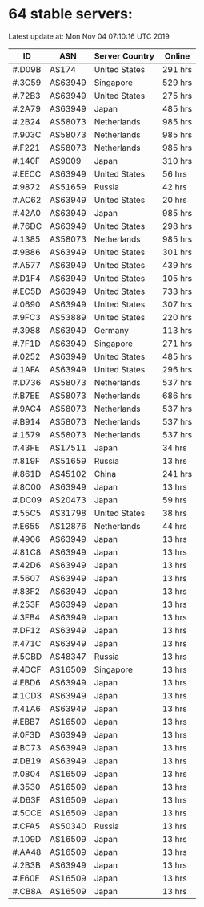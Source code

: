 # 64 stable servers:

Latest update at: Mon Nov 04 07:10:16 UTC 2019

| ID | ASN | Server Country | Online |
| -- | --- | -------------- | ------ |
| #.D09B | AS174 | United States | 291 hrs |
| #.3C59 | AS63949 | Singapore | 529 hrs |
| #.72B3 | AS63949 | United States | 275 hrs |
| #.2A79 | AS63949 | Japan | 485 hrs |
| #.2B24 | AS58073 | Netherlands | 985 hrs |
| #.903C | AS58073 | Netherlands | 985 hrs |
| #.F221 | AS58073 | Netherlands | 985 hrs |
| #.140F | AS9009 | Japan | 310 hrs |
| #.EECC | AS63949 | United States | 56 hrs |
| #.9872 | AS51659 | Russia | 42 hrs |
| #.AC62 | AS63949 | United States | 20 hrs |
| #.42A0 | AS63949 | Japan | 985 hrs |
| #.76DC | AS63949 | United States | 298 hrs |
| #.1385 | AS58073 | Netherlands | 985 hrs |
| #.9B86 | AS63949 | United States | 301 hrs |
| #.A577 | AS63949 | United States | 439 hrs |
| #.D1F4 | AS63949 | United States | 105 hrs |
| #.EC5D | AS63949 | United States | 733 hrs |
| #.0690 | AS63949 | United States | 307 hrs |
| #.9FC3 | AS53889 | United States | 220 hrs |
| #.3988 | AS63949 | Germany | 113 hrs |
| #.7F1D | AS63949 | Singapore | 271 hrs |
| #.0252 | AS63949 | United States | 485 hrs |
| #.1AFA | AS63949 | United States | 296 hrs |
| #.D736 | AS58073 | Netherlands | 537 hrs |
| #.B7EE | AS58073 | Netherlands | 686 hrs |
| #.9AC4 | AS58073 | Netherlands | 537 hrs |
| #.B914 | AS58073 | Netherlands | 537 hrs |
| #.1579 | AS58073 | Netherlands | 537 hrs |
| #.43FE | AS17511 | Japan | 34 hrs |
| #.819F | AS51659 | Russia | 13 hrs |
| #.861D | AS45102 | China | 241 hrs |
| #.8C00 | AS63949 | Japan | 13 hrs |
| #.DC09 | AS20473 | Japan | 59 hrs |
| #.55C5 | AS31798 | United States | 38 hrs |
| #.E655 | AS12876 | Netherlands | 44 hrs |
| #.4906 | AS63949 | Japan | 13 hrs |
| #.81C8 | AS63949 | Japan | 13 hrs |
| #.42D6 | AS63949 | Japan | 13 hrs |
| #.5607 | AS63949 | Japan | 13 hrs |
| #.83F2 | AS63949 | Japan | 13 hrs |
| #.253F | AS63949 | Japan | 13 hrs |
| #.3FB4 | AS63949 | Japan | 13 hrs |
| #.DF12 | AS63949 | Japan | 13 hrs |
| #.471C | AS63949 | Japan | 13 hrs |
| #.5CBD | AS48347 | Russia | 13 hrs |
| #.4DCF | AS16509 | Singapore | 13 hrs |
| #.EBD6 | AS63949 | Japan | 13 hrs |
| #.1CD3 | AS63949 | Japan | 13 hrs |
| #.41A6 | AS63949 | Japan | 13 hrs |
| #.EBB7 | AS16509 | Japan | 13 hrs |
| #.0F3D | AS63949 | Japan | 13 hrs |
| #.BC73 | AS63949 | Japan | 13 hrs |
| #.DB19 | AS63949 | Japan | 13 hrs |
| #.0804 | AS16509 | Japan | 13 hrs |
| #.3530 | AS16509 | Japan | 13 hrs |
| #.D63F | AS16509 | Japan | 13 hrs |
| #.5CCE | AS16509 | Japan | 13 hrs |
| #.CFA5 | AS50340 | Russia | 13 hrs |
| #.109D | AS16509 | Japan | 13 hrs |
| #.AA48 | AS16509 | Japan | 13 hrs |
| #.2B3B | AS63949 | Japan | 13 hrs |
| #.E60E | AS16509 | Japan | 13 hrs |
| #.CB8A | AS16509 | Japan | 13 hrs |

